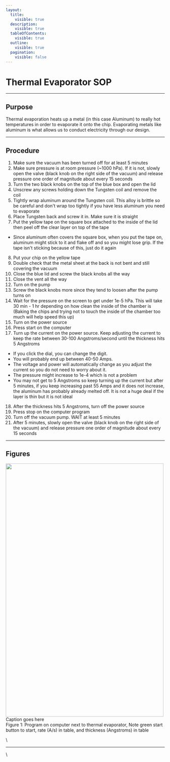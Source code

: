 ```yaml
---
layout:
  title:
    visible: true
  description:
    visible: true
  tableOfContents:
    visible: true
  outline:
    visible: true
  pagination:
    visible: false
---
```


# Thermal Evaporator SOP

***

## Purpose

Thermal evaporation heats up a metal (in this case Aluminum) to really hot temperatures in order to evaporate it onto the chip. Evaporating metals like aluminum is what allows us to conduct electricity through our design.

***

## Procedure

1. Make sure the vacuum has been turned off for at least 5 minutes
2. Make sure pressure is at room pressure (~1000 hPa). If it is not, slowly open the valve (black knob on the right side of the vacuum) and release pressure one order of magnitude about every 15 seconds
3. Turn the two black knobs on the top of the blue box and open the lid
4. Unscrew any screws holding down the Tungsten coil and remove the coil
5. Tightly wrap aluminum around the Tungsten coil. This alloy is brittle so be careful and don't wrap too tightly if you have less aluminum you need to evaporate
6. Place Tungsten back and screw it in. Make sure it is straight
7. Put the yellow tape on the square box attached to the inside of the lid then peel off the clear layer on top of the tape
- Since aluminum often covers the square box, when you put the tape on, aluminum might stick to it and flake off and so you might lose grip. If the tape isn't sticking because of this, just do it again
8. Put your chip on the yellow tape
9. Double check that the metal sheet at the back is not bent and still covering the vacuum
10. Close the blue lid and screw the black knobs all the way
11. Close the vent all the way
12. Turn on the pump
13. Screw the black knobs more since they tend to loosen after the pump turns on
14. Wait for the pressure on the screen to get under 1e-5 hPa. This will take 30 min - 1 hr depending on how clean the inside of the chamber is (Baking the chips and trying not to touch the inside of the chamber too much will help speed this up)
15. Turn on the power source
16. Press start on the computer
17. Turn up the current on the power source. Keep adjusting the current to keep the rate between 30-100 Angstroms/second until the thickness hits 5 Angstroms
- If you click the dial, you can change the digit.
- You will probably end up between 40-50 Amps. 
- The voltage and power will automatically change as you adjust the current so you do not need to worry about it.
- The pressure might increase to 1e-4 which is not a problem
- You may not get to 5 Angstroms so keep turning up the current but after 5 minutes, if you keep increasing past 55 Amps and it does not increase, the aluminum has probably already melted off. It is not a huge deal if the layer is thin but it is not ideal
18. After the thickness hits 5 Angstroms, turn off the power source
19. Press stop on the computer program
20. Turn off the vacuum pump. WAIT at least 5 minutes
21. After 5 minutes, slowly open the valve (black knob on the right side of the vacuum) and release pressure one order of magnitude about every 15 seconds

***

## Figures

<img src="https://github.com/user-attachments/assets/10548e2b-cc14-48dc-b265-fd82b72b3ae9" width="500" height="800"/>
<figcaption>Caption goes here</figcaption>
Figure 1: Program on computer next to thermal evaporator, Note green start button to start, rate (A/s) in table, and thickness (Angstroms) in table




\


***

\

